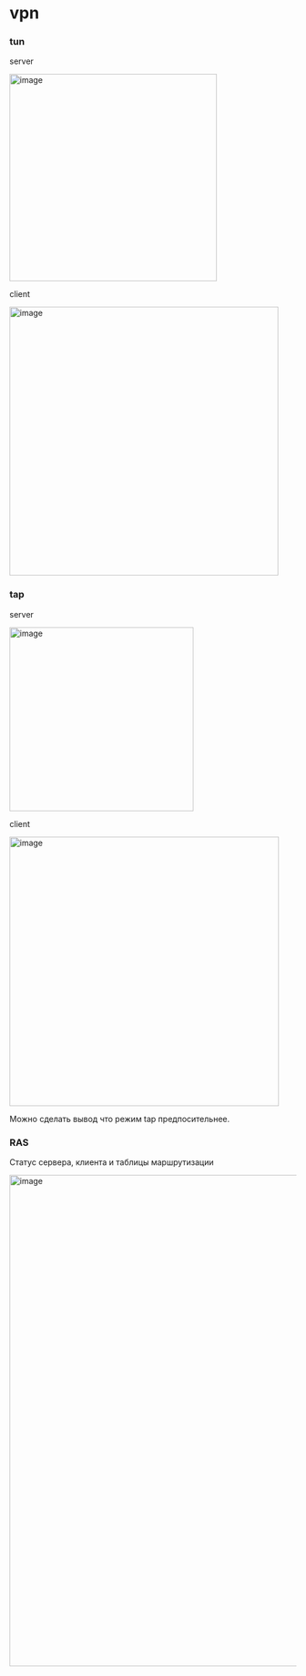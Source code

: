 # vpn

### tun 

server

<img width="364" alt="image" src="https://github.com/tarrascue/vpn/assets/117171128/06a17b68-1665-46ba-abdb-8513ab459435">

client

<img width="472" alt="image" src="https://github.com/tarrascue/vpn/assets/117171128/953bbb6f-7202-4bb2-b325-70c4836467d6">

### tap

server

<img width="323" alt="image" src="https://github.com/tarrascue/vpn/assets/117171128/74056a3e-20a3-482a-862a-a168bf9f5762">

client

<img width="473" alt="image" src="https://github.com/tarrascue/vpn/assets/117171128/b56f54b0-cdb1-4b38-ada4-633054dd65d6">

Можно сделать вывод что режим tap предпосительнее.

### RAS

Cтатус сервера, клиента и таблицы маршрутизации

<img width="863" alt="image" src="https://github.com/tarrascue/vpn/assets/117171128/1c88b628-6748-4ca4-85a1-5736e1d96e3e">
